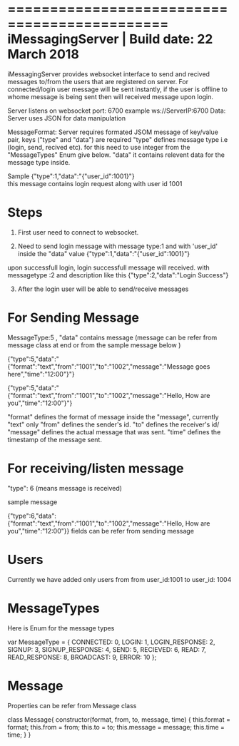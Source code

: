 ﻿=============================================
iMessagingServer | Build date: 22 March 2018 
=============================================

iMessagingServer provides websocket interface to send and recived messages to/from the users that are registered on server. For connected/login user message will be sent instantly, if the user is offline to whome message is being sent then will received message upon login.

Server listens on websocket port: 6700 
example  ws://ServerIP:6700 
Data: Server uses JSON for data manipulation  

MessageFormat:
Server requires formated JSOM message of key/value pair, keys ("type" and "data") are required
"type" defines message type i.e (login, send, recived etc). for this need to use integer from the "MessageTypes" Enum give below.
"data" it contains relevent data for the message type inside.


Sample
{"type":1,"data":"{\"user_id\":1001}"}  
this message contains login request along with user id 1001


Steps
=====

1. First user need to connect to websocket.

2. Need to send login message with message type:1 and with 'user_id' inside the "data" value 
{"type":1,"data":"{\"user_id\":1001}"}  

upon successfull login, login successfull message will received. with messagetype :2 and description like this
{"type":2,"data":"Login Success"}


3. After the login user will be able to send/receive messages


For Sending Message
===================
MessageType:5 , "data" contains message (message can be refer from message class at end or from the sample message below )

{"type":5,"data":"{\"format\":\"text\",\"from\":\"1001\",\"to\":\"1002\",\"message\":\"Message goes here\",\"time\":\"12:00\"}"}

{"type":5,"data":"{\"format\":\"text\",\"from\":\"1001\",\"to\":\"1002\",\"message\":\"Hello, How are you\",\"time\":\"12:00\"}"}

"format" defines the format of message inside the "message", currently "text" only
"from" defines the sender's id.
"to" defines the receiver's id/
"message" defines the actual message that was sent.
"time" defines the timestamp of the message sent.


For receiving/listen message 
============================
"type": 6 (means message is received)

sample message
 
{"type":6,"data":{"format":"text","from":"1001","to":"1002","message":"Hello, How are you","time":"12:00"}}
fields can be refer from sending message



Users
=====
Currently we have added only users from from user_id:1001 to user_id: 1004
 


MessageTypes
============
Here is Enum for the message types

var MessageType = {
    CONNECTED: 0,
    LOGIN: 1,
    LOGIN_RESPONSE: 2,
    SIGNUP: 3,
    SIGNUP_RESPONSE: 4,
    SEND: 5,
    RECIEVED: 6,
    READ: 7,
    READ_RESPONSE: 8,
    BROADCAST: 9,
    ERROR: 10
};

Message
=======
Properties can be refer from Message class

class Message{
    constructor(format, from, to, message, time) {
        this.format = format;
        this.from = from;
        this.to = to;
        this.message = message;
        this.time = time;
    }
}


